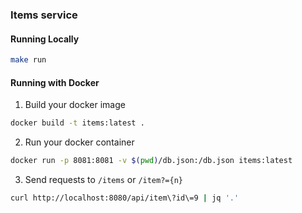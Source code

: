 ### Items service

#### Running Locally

```bash
make run
```

#### Running with Docker

1. Build your docker image
```bash
docker build -t items:latest .
```

2. Run your docker container
```bash
docker run -p 8081:8081 -v $(pwd)/db.json:/db.json items:latest
```

3. Send requests to `/items` or `/item?={n}`

```bash
curl http://localhost:8080/api/item\?id\=9 | jq '.'
```

